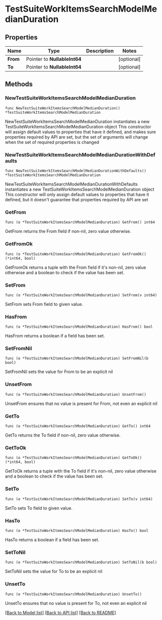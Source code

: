 # TestSuiteWorkItemsSearchModelMedianDuration

## Properties

Name | Type | Description | Notes
------------ | ------------- | ------------- | -------------
**From** | Pointer to **NullableInt64** |  | [optional] 
**To** | Pointer to **NullableInt64** |  | [optional] 

## Methods

### NewTestSuiteWorkItemsSearchModelMedianDuration

`func NewTestSuiteWorkItemsSearchModelMedianDuration() *TestSuiteWorkItemsSearchModelMedianDuration`

NewTestSuiteWorkItemsSearchModelMedianDuration instantiates a new TestSuiteWorkItemsSearchModelMedianDuration object
This constructor will assign default values to properties that have it defined,
and makes sure properties required by API are set, but the set of arguments
will change when the set of required properties is changed

### NewTestSuiteWorkItemsSearchModelMedianDurationWithDefaults

`func NewTestSuiteWorkItemsSearchModelMedianDurationWithDefaults() *TestSuiteWorkItemsSearchModelMedianDuration`

NewTestSuiteWorkItemsSearchModelMedianDurationWithDefaults instantiates a new TestSuiteWorkItemsSearchModelMedianDuration object
This constructor will only assign default values to properties that have it defined,
but it doesn't guarantee that properties required by API are set

### GetFrom

`func (o *TestSuiteWorkItemsSearchModelMedianDuration) GetFrom() int64`

GetFrom returns the From field if non-nil, zero value otherwise.

### GetFromOk

`func (o *TestSuiteWorkItemsSearchModelMedianDuration) GetFromOk() (*int64, bool)`

GetFromOk returns a tuple with the From field if it's non-nil, zero value otherwise
and a boolean to check if the value has been set.

### SetFrom

`func (o *TestSuiteWorkItemsSearchModelMedianDuration) SetFrom(v int64)`

SetFrom sets From field to given value.

### HasFrom

`func (o *TestSuiteWorkItemsSearchModelMedianDuration) HasFrom() bool`

HasFrom returns a boolean if a field has been set.

### SetFromNil

`func (o *TestSuiteWorkItemsSearchModelMedianDuration) SetFromNil(b bool)`

 SetFromNil sets the value for From to be an explicit nil

### UnsetFrom
`func (o *TestSuiteWorkItemsSearchModelMedianDuration) UnsetFrom()`

UnsetFrom ensures that no value is present for From, not even an explicit nil
### GetTo

`func (o *TestSuiteWorkItemsSearchModelMedianDuration) GetTo() int64`

GetTo returns the To field if non-nil, zero value otherwise.

### GetToOk

`func (o *TestSuiteWorkItemsSearchModelMedianDuration) GetToOk() (*int64, bool)`

GetToOk returns a tuple with the To field if it's non-nil, zero value otherwise
and a boolean to check if the value has been set.

### SetTo

`func (o *TestSuiteWorkItemsSearchModelMedianDuration) SetTo(v int64)`

SetTo sets To field to given value.

### HasTo

`func (o *TestSuiteWorkItemsSearchModelMedianDuration) HasTo() bool`

HasTo returns a boolean if a field has been set.

### SetToNil

`func (o *TestSuiteWorkItemsSearchModelMedianDuration) SetToNil(b bool)`

 SetToNil sets the value for To to be an explicit nil

### UnsetTo
`func (o *TestSuiteWorkItemsSearchModelMedianDuration) UnsetTo()`

UnsetTo ensures that no value is present for To, not even an explicit nil

[[Back to Model list]](../README.md#documentation-for-models) [[Back to API list]](../README.md#documentation-for-api-endpoints) [[Back to README]](../README.md)


